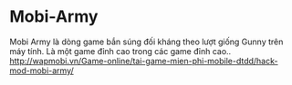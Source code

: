 Mobi-Army
=========

Mobi Army là dòng game bắn súng đối kháng theo lượt giống Gunny trên máy tính. Là một game đỉnh cao trong các game đỉnh cao.. http://wapmobi.vn/Game-online/tai-game-mien-phi-mobile-dtdd/hack-mod-mobi-army/
